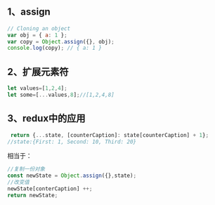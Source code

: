 ## 1、assign
```js
// Cloning an object
var obj = { a: 1 };
var copy = Object.assign({}, obj);
console.log(copy); // { a: 1 }
```

## 2、扩展元素符

```js
let values=[1,2,4];
let some=[...values,8];//[1,2,4,8]
```

## 3、redux中的应用

```js
 return {...state, [counterCaption]: state[counterCaption] + 1};
//state:{First: 1, Second: 10, Third: 20}
```

相当于：

```js
//复制一份对象
const newState = Object.assign({},state);
//改变值
newState[conterCaption] ++;
return newState;
```


